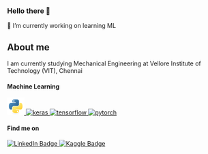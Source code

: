 ### Hello there 👋
🔭 I’m currently working on learning ML

## About me
I am currently studying Mechanical Engineering at Vellore Institute of Technology (VIT), Chennai


 #### **Machine Learning**
<a href="https://www.python.org" target="_blank"> <img src="https://raw.githubusercontent.com/devicons/devicon/master/icons/python/python-original.svg" alt="python" width="40" height="40"/> </a> 
<a href="https://keras.io/" target="_blank"> <img src="https://upload.wikimedia.org/wikipedia/commons/a/ae/Keras_logo.svg" alt="keras" width="40" height="40"/> </a> 
<a href="https://www.tensorflow.org/" target="_blank"> <img src="https://www.vectorlogo.zone/logos/tensorflow/tensorflow-icon.svg" alt="tensorflow" width="40" height="40"/> </a> 
<a href="https://pytorch.org/" target="_blank"> <img src="https://www.vectorlogo.zone/logos/pytorch/pytorch-icon.svg" alt="pytorch" width="40" height="40"/> </a> 

#### Find me on
<p align="left">
<a href="https://www.linkedin.com/in/chinthan-padam-chand-735759102/">
<img src="https://img.shields.io/badge/LinkedIn-blue?style=for-the-badge&logo=linkedin&logoColor=white" alt="LinkedIn Badge"/>
</a>
 
 
<a href="https://www.kaggle.com/chinthansurana">
<img src="https://img.shields.io/badge/Kaggle-white?style=for-the-badge&logo=kaggle&logoColor=blue" alt="Kaggle Badge"/>
</a>

<!--
**Chinthansurana/Chinthansurana** is a ✨ _special_ ✨ repository because its `README.md` (this file) appears on your GitHub profile.

Here are some ideas to get you started:

- 
- 🌱 I’m currently learning ...
- 👯 I’m looking to collaborate on ...
- 🤔 I’m looking for help with ...
- 💬 Ask me about ...
- 📫 How to reach me: ...
- 😄 Pronouns: ...
- ⚡ Fun fact: ...
-->
